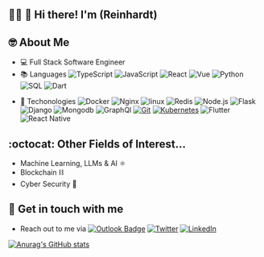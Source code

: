 <!--
**angirarc/angirarc** is a ✨ _special_ ✨ repository because its `README.md` (this file) appears on your GitHub profile.

Here are some ideas to get you started:

- 🔭 I’m currently working on ...
- 🌱 I’m currently learning ...
- 👯 I’m looking to collaborate on ...
- 🤔 I’m looking for help with ...
- 💬 Ask me about ...
- 📫 How to reach me: ...
- 😄 Pronouns: ...
- ⚡ Fun fact: ...
-->

## 👨‍💻 👋 Hi there! I'm (Reinhardt)

## 🤓 About Me
- 💻 Full Stack Software Engineer
- 📚 Languages ![TypeScript](https://img.shields.io/badge/-TypeScript-000?&logo=TypeScript)
![JavaScript](https://img.shields.io/badge/-JavaScript-000?&logo=JavaScript)
![React](https://img.shields.io/badge/-React-000?&logo=React)
![Vue](https://img.shields.io/badge/-Vue-000?&logo=Vue.js&logoColor=#4FC08D)
![Python](https://img.shields.io/badge/-Python-000?&logo=Python)
![SQL](https://img.shields.io/badge/-SQL-000?&logo=MySQL&logoColor=blue&color=white)
![Dart](https://img.shields.io/badge/Dart-000?style=for-the-badge&logo=dart&logoColor=0175C2)

<!-- ![Swift](https://img.shields.io/badge/-Swift-000?&logo=Swift) -->
- 💼 Techonologies ![Docker](https://img.shields.io/badge/-Docker-000?&logo=Docker) 
![Nginx](https://img.shields.io/badge/-Nginx-000?&logo=Nginx&logoColor=green) 
![linux](https://img.shields.io/badge/-linux-000?&logo=linux) 
![Redis](https://img.shields.io/badge/-Redis-000?&logo=Redis) 
![Node.js](https://img.shields.io/badge/-Node.js-000?&logo=node.js)
![Flask](https://img.shields.io/badge/-flask-000?&logo=flask)
![Django](https://img.shields.io/badge/-Django-000?&logo=django)
![Mongodb](https://img.shields.io/badge/-Mongo-000?&logo=mongodb&logoColor=#47A248)
![GraphQl](https://img.shields.io/badge/-GraphQL-000?&logo=GraphQL&logoColor=#ff69b4)
[![Git](https://img.shields.io/badge/-Git-%23F05032?style=flat-square&logo=git&logoColor=%23ffffff)](https://git-scm.com/)
[![Kubernetes](https://img.shields.io/badge/-Kubernetes-326CE5?style=flat-square&logo=Kubernetes&logoColor=ffffff)](https://kubernetes.io/) 
![Flutter](https://img.shields.io/badge/Flutter-000?logo=flutter&logoColor=0175C2)
![React Native](https://img.shields.io/badge/React_Native-000?logo=react&logoColor=0175C2)

## :octocat: Other Fields of Interest... 
- Machine Learning, LLMs & AI ⚛️
- Blockchain ⛓️
- Cyber Security 🥷


## 📱 Get in touch with me
- Reach out to me via [![Outlook Badge](https://img.shields.io/badge/Microsoft_Outlook-0078D4?style=for-the-badge&logo=microsoft-outlook&logoColor=white)](mailto:reinhardtcollins@live.com)  [![Twitter](https://img.shields.io/badge/twitter-1DA1F2.svg?style=for-the-badge&logo=twitter&logoColor=ffffff)](https://twitter.com/abc254)  [![LinkedIn](https://img.shields.io/badge/linkedin-1DA1F2.svg?style=for-the-badge&logo=linkedin&logoColor=ffffff)](https://www.linkedin.com/in/reinhardt-angira-9bb629178/)



[![Anurag's GitHub stats](https://github-readme-stats.vercel.app/api?username=angirarc&count_private=true&show_icons=true&theme=merko)](https://github.com/anuraghazra/github-readme-stats)
<!-- ![text](https://user-images.githubusercontent.com/32560913/204735723-e19bb0c4-ebca-470b-b339-4905d49d737e.gif) -->
